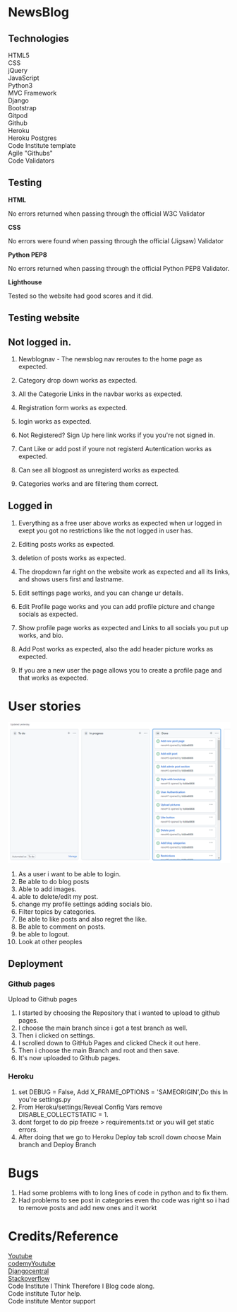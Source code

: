 # NewsBlog

## Technologies
HTML5<br>
CSS<br>
jQuery<br>
JavaScript<br>
Python3<br>
MVC Framework<br>
Django<br>
Bootstrap<br>
Gitpod<br>
Github<br>
Heroku<br>
Heroku Postgres<br>
Code Institute template<br>
Agile "Githubs"<br>
Code Validators<br>

## Testing

**HTML**

No errors returned when passing through the official W3C Validator

**CSS**

No errors were found when passing through the official (Jigsaw) Validator

**Python PEP8**

No errors returned when passing through the official Python PEP8 Validator.

**Lighthouse**

Tested so the website had good scores and it did.

## Testing website

## Not logged in.

1. Newblognav - The newsblog nav reroutes to the home page as expected.

2. Category drop down works as expected.

3. All the Categorie Links in the navbar works as expected.

4. Registration form works as expected.

5. login works as expected.

6. Not Registered? Sign Up here link works if you you're not signed in.

7. Cant Like or add post if youre not registerd Autentication works as expected.

8. Can see all blogpost as unregisterd works as expected.

9. Categories works and are filtering them correct.

## Logged in

1. Everything as a free user above works as expected when ur logged in exept you got no restrictions like the not logged in user has.

2. Editing posts works as expected.

3. deletion of posts works as expected.

4. The dropdown far right on the website work as expected and all its links, and shows users first and lastname.

5. Edit settings page works, and you can change ur details.

6. Edit Profile page works and you can add profile picture and change socials as expected.

7. Show profile page works as expected and Links to all socials you put up works, and bio.

8. Add Post works as expected, also the add header picture works as expected.

9. If you are a new user the page allows you to create a profile page and that works as expected.

# User stories

![user stories](static/newsapp/images/1.PNG)<br>

1. As a user i want to be able to login.
2. Be able to do blog posts
3. Able to add images.
4. able to delete/edit my post.
5. change my profile settings adding socials bio.
6. Filter topics by categories.
7. Be able to like posts and also regret the like.
8. Be able to comment on posts.
9. be able to logout.
10. Look at other peoples

## Deployment

### Github pages
Upload to Github pages<br>
1. I started by choosing the Repository that i wanted to upload to github pages.<br>
2. I choose the main branch since i got a test branch as well.<br>
3. Then i clicked on settings.<br>
4. I scrolled down to GitHub Pages and clicked Check it out here.<br>
5. Then i choose the main Branch and root and then save.<br>
6. It's now uploaded to Github pages.<br>

### Heroku

1. set  DEBUG = False, Add X_FRAME_OPTIONS = 'SAMEORIGIN',Do this In you're settings.py
2. From Heroku/settings/Reveal Config Vars remove DISABLE_COLLECTSTATIC = 1.
4. dont forget to do pip freeze > requirements.txt or you will get static errors.
3. After doing that we go to Heroku Deploy tab scroll down choose Main branch and Deploy Branch

# Bugs

1. Had some problems with to long lines of code in python and to fix them.
2. Had problems to see post in categories even tho code was right so i had to remove posts and add new ones and it workt




# Credits/Reference

[Youtube](https://www.youtube.com/watch?v=xqFM6ykQEwo)<br>
[codemyYoutube](https://www.youtube.com/watch?v=B40bteAMM_M&list=PLCC34OHNcOtr025c1kHSPrnP18YPB-NFi&index=1)<br>
[Djangocentral](https://djangocentral.com/building-a-blog-application-with-django/)<br>
[Stackoverflow](https://stackoverflow.com/)<br>
Code Institute I Think Therefore I Blog code along.<br>
Code institute Tutor help.<br>
Code institute Mentor support<br>










